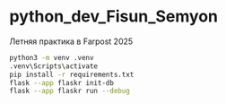 # python_dev_Fisun_Semyon
Летняя практика в Farpost 2025


```sh
python3 -m venv .venv
.venv\Scripts\activate
pip install -r requirements.txt
flask --app flaskr init-db
flask --app flaskr run --debug
```